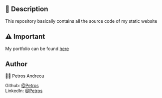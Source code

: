 ## 📰 Description
This repository basically contains all the source code of my static website

## ⚠ Important
My portfolio can be found [here](https://pedroandreou.github.io/#)

## Author  
👨🏼 Petros Andreou

Github: [@Petros](https://github.com/pedroandreou)  
LinkedIn: [@Petros](https://www.linkedin.com/in/petrosandreou80/)
